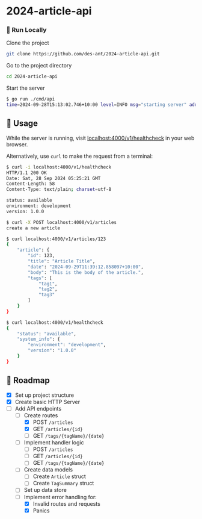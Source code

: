 # 2024-article-api

<!-- Run Locally -->
### :running: Run Locally

Clone the project

```bash
git clone https://github.com/des-ant/2024-article-api.git
```

Go to the project directory

```bash
cd 2024-article-api
```

Start the server

```bash
$ go run ./cmd/api
time=2024-09-28T15:13:02.746+10:00 level=INFO msg="starting server" addr=:4000 env=development
```


<!-- Usage -->
## :eyes: Usage

While the server is running, visit [localhost:4000/v1/healthcheck](localhost:4000/v1/healthcheck) in your web browser.

Alternatively, use `curl` to make the request from a terminal:
```bash
$ curl -i localhost:4000/v1/healthcheck
HTTP/1.1 200 OK
Date: Sat, 28 Sep 2024 05:25:21 GMT
Content-Length: 58
Content-Type: text/plain; charset=utf-8

status: available
environment: development
version: 1.0.0

$ curl -X POST localhost:4000/v1/articles
create a new article

$ curl localhost:4000/v1/articles/123
{
	"article": {
		"id": 123,
		"title": "Article Title",
		"date": "2024-09-29T11:39:12.858097+10:00",
		"body": "This is the body of the article.",
		"tags": [
			"tag1",
			"tag2",
			"tag3"
		]
	}
}

$ curl localhost:4000/v1/healthcheck
{
	"status": "available",
	"system_info": {
		"environment": "development",
		"version": "1.0.0"
	}
}
```



<!-- Roadmap -->
## :compass: Roadmap

* [x] Set up project structure
* [x] Create basic HTTP Server
* [ ] Add API endpoints
  * [ ] Create routes
    * [x] POST `/articles`
    * [x] GET `/articles/{id}`
    * [ ] GET `/tags/{tagName}/{date}`
  * [ ] Implement handler logic
    * [ ] POST `/articles`
    * [ ] GET `/articles/{id}`
    * [ ] GET `/tags/{tagName}/{date}`
  * [ ] Create data models
    * [ ] Create `Article` struct
    * [ ] Create `TagSummary` struct
  * [ ] Set up data store
  * [ ] Implement error handling for:
    * [x] Invalid routes and requests
    * [x] Panics

